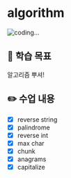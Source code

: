 # algorithm

![coding...](https://i.namu.wiki/i/ShTzcoMeHE4voCN_b3hTBqixr8Z2NO_O8XEIFIhN3_7rbIfSdq0hUfUw5GJJoF55QatW6GRiwpI9qbX3tI0Mlg.webp)

## 🚩 학습 목표

알고리즘 뿌셔!

## ✏️ 수업 내용

* [x] reverse string
* [x] palindrome
* [x] reverse int
* [x] max char
* [x] chunk
* [x] anagrams
* [x] capitalize
